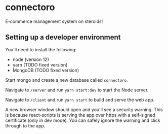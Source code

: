 # connectoro

E-commerce management system on steroids!

## Setting up a developer environment

You'll need to install the following:
 - node (version 12)
 - yarn (TODO fixed version)
 - MongoDB (TODO fixed version)

Start mongo and create a new database called `connectoro`. 

Navigate to `/server` and run `yarn start:dev` to start the Node server.

Navigate to `/client` and run `yarn start` to build and serve the web app.

A new browser window should open and you'll see a security warning. This is because react-scripts is serving the app over https with a self-signed certificate (only in dev mode). You can safely ignore the warning and click through to the app.